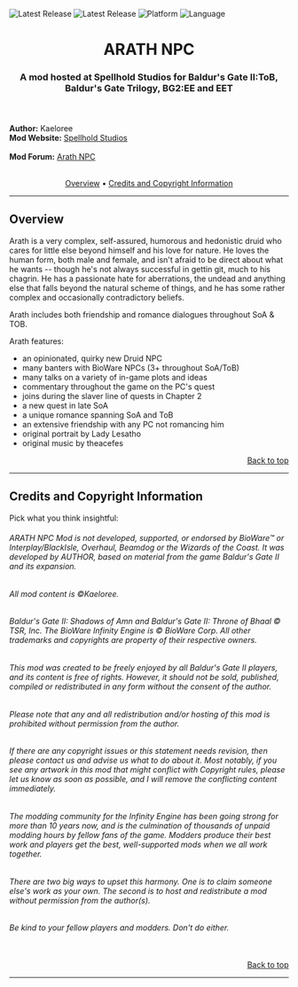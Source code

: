 ![Latest Release](https://img.shields.io/github/v/release/spellholdstudios/Arath_NPC?include_prereleases&color=darkred)<a name="top" id="top">
![Latest Release](https://img.shields.io/static/v1?label=release&message=v1.0.0&color=darkred)<a name="top" id="top">
![Platform](https://img.shields.io/static/v1?label=platform&message=windows%20%7C%20Mac%20%7C%20linux&color=informational)
![Language](https://img.shields.io/static/v1?label=language&message=English%20%7C%20Russian&color=limegreen)


<div align="center"><h1>ARATH NPC</h1>

<h3>A mod hosted at Spellhold Studios for Baldur's Gate II:ToB, Baldur's Gate Trilogy, BG2:EE and EET<h3>

</div><br />


**Author:** Kaeloree  
**Mod Website:** <a href="http://www.spellholdstudios.net/ie/Arath">Spellhold Studios</a><br /><br />
**Mod Forum:** <a href="http://www.shsforums.net/forum/624-arath/">Arath NPC</a><br /><br />


<div align="center">
<a href="#intro">Overview</a> &#8226; <a href="#credits">Credits and Copyright Information</a></br>
</div>

<hr>


## <a name="intro" id="intro"></a>Overview

Arath is a very complex, self-assured, humorous and hedonistic druid who cares for little else beyond himself and his love for nature. He loves the human form, both male and female, and isn't afraid to be direct about what he wants -- though he's not always successful in gettin git, much to his chagrin. He has a passionate hate for aberrations, the undead and anything else that falls beyond the natural scheme of things, and he has some rather complex and occasionally contradictory beliefs.

Arath includes both friendship and romance dialogues throughout SoA & TOB.

Arath features:

  - an opinionated, quirky new Druid NPC
  - many banters with BioWare NPCs (3+ throughout SoA/ToB)
  - many talks on a variety of in-game plots and ideas
  - commentary throughout the game on the PC's quest
  - joins during the slaver line of quests in Chapter 2
  - a new quest in late SoA
  - a unique romance spanning SoA and ToB
  - an extensive friendship with any PC not romancing him
  - original portrait by Lady Lesatho
  - original music by theacefes


<div align="right"><a href="#top">Back to top</a></div>


<hr>



## <a name="credits" id="credits"></a>Credits and Copyright Information

Pick what you think insightful:

###### ARATH NPC Mod is not developed, supported, or endorsed by BioWare&trade; or Interplay/BlackIsle, Overhaul, Beamdog or the Wizards of the Coast. It was developed by AUTHOR, based on material from the game Baldur's Gate II and its expansion.
###### All mod content is &copy;Kaeloree.
###### Baldur's Gate II: Shadows of Amn and Baldur's Gate II: Throne of Bhaal &copy; TSR, Inc. The BioWare Infinity Engine is &copy; BioWare Corp. All other trademarks and copyrights are property of their respective owners.

###### This mod was created to be freely enjoyed by all Baldur's Gate II players, and its content is free of rights. However, it should not be sold, published, compiled or redistributed in any form without the consent of the author.
###### Please note that any and all redistribution and/or hosting of this mod is prohibited without permission from the author.

###### If there are any copyright issues or this statement needs revision, then please contact us and advise us what to do about it. Most notably, if you see any artwork in this mod that might conflict with Copyright rules, please let us know as soon as possible, and I will remove the conflicting content immediately.

###### The modding community for the Infinity Engine has been going strong for more than 10 years now, and is the culmination of thousands of unpaid modding hours by fellow fans of the game. Modders produce their best work and players get the best, well-supported mods when we all work together.
###### There are two big ways to upset this harmony. One is to claim someone else's work as your own. The second is to host and redistribute a mod without permission from the author(s).
###### Be kind to your fellow players and modders. Don't do either.</br></br>
<div align="right"><a href="#top">Back to top</a></div>


<hr>
